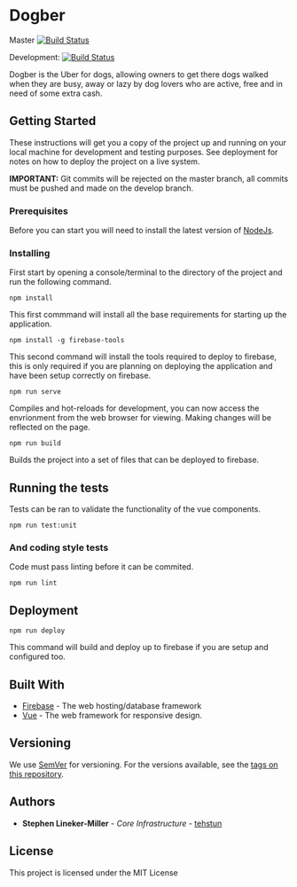 # Dogber

Master [![Build Status](https://travis-ci.com/tehstun/Dogber.svg?token=yBBSq1qd5HMhutV7avm8&branch=master)](https://travis-ci.com/tehstun/Dogber)

Development: [![Build Status](https://travis-ci.com/tehstun/Dogber.svg?token=yBBSq1qd5HMhutV7avm8&branch=develop)](https://travis-ci.com/tehstun/Dogber)

Dogber is the Uber for dogs, allowing owners to get there dogs walked when they are busy, away or lazy by dog lovers who are active, free and in need of some extra cash.

## Getting Started

These instructions will get you a copy of the project up and running on your local machine for development and testing purposes. See deployment for notes on how to deploy the project on a live system.

**IMPORTANT:** Git commits will be rejected on the master branch, all commits must be pushed and made on the develop branch.

### Prerequisites

Before you can start you will need to install the latest version of [NodeJs](https://nodejs.org/en/download/).

### Installing

First start by opening a console/terminal to the directory of the project and run the following command.

```
npm install
```

This first commmand will install all the base requirements for starting up the application.

```
npm install -g firebase-tools
```

This second command will install the tools required to deploy to firebase, this is only required if you are planning on deploying the application and have been setup correctly on firebase.

```
npm run serve
```

Compiles and hot-reloads for development, you can now access the envrionment from the web browser for viewing. Making changes will be reflected on the page.

```
npm run build
```

Builds the project into a set of files that can be deployed to firebase.

## Running the tests

Tests can be ran to validate the functionality of the vue components.

```
npm run test:unit
```

### And coding style tests

Code must pass linting before it can be commited.

```
npm run lint
```

## Deployment

```
npm run deploy
```

This command will build and deploy up to firebase if you are setup and configured too.

## Built With

- [Firebase](http://www.firebase.com) - The web hosting/database framework
- [Vue](https://vuejs.org/) - The web framework for responsive design.

## Versioning

We use [SemVer](http://semver.org/) for versioning. For the versions available, see the [tags on this repository](https://github.com/your/project/tags).

## Authors

- **Stephen Lineker-Miller** - _Core Infrastructure_ - [tehstun](https://github.com/tehstun)

## License

This project is licensed under the MIT License
